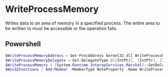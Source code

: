 # WriteProcessMemory

Writes data to an area of memory in a specified process. The entire area to be written to must be accessible or the operation fails.

## Powershell

```powershell
$WriteProcessMemoryAddress = Get-ProcAddress kernel32.dll WriteProcessMemory
$WriteProcessMemoryDelegate = Get-DelegateType @([IntPtr], [IntPtr], [IntPtr], [UIntPtr], [UIntPtr].MakeByRefType()) ([Bool])
$WriteProcessMemory = [System.Runtime.InteropServices.Marshal]::GetDelegateForFunctionPointer($WriteProcessMemoryAddress, $WriteProcessMemoryDelegate)
$Win32Functions | Add-Member -MemberType NoteProperty -Name WriteProcessMemory -Value $WriteProcessMemory
```